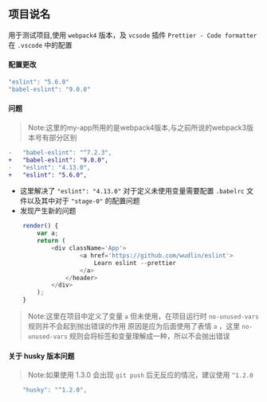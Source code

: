 ## 项目说名

用于测试项目,使用 `webpack4` 版本，及 `vcsode` 插件 `Prettier - Code formatter` 在 `.vscode` 中的配置

#### 配置更改

```js
"eslint": "5.6.0"
"babel-eslint": "9.0.0"

```
#### 问题
>Note:这里的my-app所用的是webpack4版本,与之前所说的webpack3版本号有部分区别
```diff
-   "babel-eslint": "^7.2.3",
+   "babel-eslint": "9.0.0",
-   "eslint": "4.13.0",
+   "eslint": "5.6.0",
```
- 这里解决了 `"eslint": "4.13.0"` 对于定义未使用变量需要配置 `.babelrc` 文件以及其中对于 `"stage-0"` 的配置问题
- 发现产生新的问题
```js
	render() {
		var a;
		return (
			<div className='App'>
					<a href='https://github.com/wudlin/eslint'>
						Learn eslint --prettier
					</a>
				</header>
			</div>
		);
	}
```
>Note:这里在项目中定义了变量 `a` 但未使用，在项目运行时 `no-unused-vars` 规则并不会起到抛出错误的作用
>原因是应为后面使用了表情 `a` ，这里 `no-unused-vars` 规则会将标签和变量理解成一种，所以不会抛出错误

#### 关于 husky 版本问题
>Note:如果使用 1.3.0 会出现 `git push` 后无反应的情况，建议使用 `^1.2.0` 
```js
    "husky": "^1.2.0",
```
